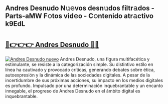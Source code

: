 ## Andres Desnudo N𝚞𝚎vos desn𝚞dos filtr𝚊dos - Parts-aMW F𝚘tos vid𝚎o - C𝚘ntenido atr𝚊ctivo k9EdL

# <h2><a href="http://mb06tch.tromn.icu/?c=Andres+Desnudo">🔗👉👉👉 Andres Desnudo 🔗🔗</a></h2>

[![Andres Desnudo nuevo](https://i.imgur.com/pEAQMta.gif)](http://mb06tch.tromn.icu/?c=Andres+Desnudo)
Andres Desnudo, una figura multifacética y estimulante, se resiste a la categorización simple. Su distintivo estilo en línea ha cautivado y provocado críticas, generando debates sobre ética, autoexpresión y la dinámica de las sociedades digitales. A pesar de la incertidumbre de sus próximas acciones, su impacto en los medios digitales es profundo. Impulsado por una determinación inquebrantable y un encanto innegable, el progreso de Andres Desnudo en el ámbito digital es inquebrantable.
